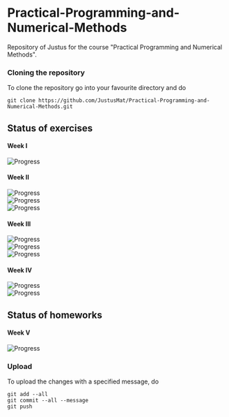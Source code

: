 # Practical-Programming-and-Numerical-Methods
Repository of Justus for the course "Practical Programming and Numerical Methods".
### Cloning the repository
To clone the repository go into your favourite directory and do 
```
git clone https://github.com/JustusMat/Practical-Programming-and-Numerical-Methods.git
```

## Status of exercises
#### Week I
![Progress](https://progress-bar.dev/100/?title=/hello) <br />
#### Week II
![Progress](https://progress-bar.dev/100/?title=/epsilon) <br />
![Progress](https://progress-bar.dev/100/?title=/math) <br />
![Progress](https://progress-bar.dev/100/?title=/vec) <br />
#### Week III
![Progress](https://progress-bar.dev/100/?title=/complex) <br />
![Progress](https://progress-bar.dev/100/?title=/generic_list) <br />
![Progress](https://progress-bar.dev/100/?title=/inputoutput) <br />
#### Week IV
![Progress](https://progress-bar.dev/50/?title=/multiprocessing) <br />
![Progress](https://progress-bar.dev/50/?title=/ScientificPlotting) <br />

## Status of homeworks
#### Week V
![Progress](https://progress-bar.dev/0/?title=/linear_equations) <br />


### Upload
To upload the changes with a specified message, do
```
git add --all
git commit --all --message
git push 
```
